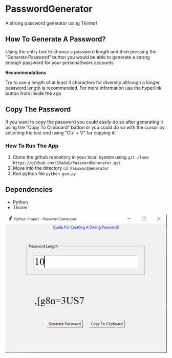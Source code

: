 # PasswordGenerator
A strong password generator using Tkinter!

## How To Generate A Password?
Using the entry box to choose a password length and then pressing the "Generate Password" button you would be able to generate a strong enough password for your personal/work accounts

**Recommendations**

Try to use a length of at least 3 characters for diversity although a longer password length is recommended. For more information use the hyperlink button from inside the app

## Copy The Password
If you want to copy the password you could easily do so after generating it using the "Copy To Clipboard" button or you could do so with the cursor by selecting the text and using "Ctrl + V" for copying it!

### How To Run The App
1. Clone the github repository in your local system using `git clone https://github.com/SRaduS/PasswordGenerator.git`
2. Move into the directory `cd PasswordGenerator`
3. Run python file `python gen.py`

## Dependencies
- Python
- Tkinter

![Screenshot](https://github.com/SRaduS/PasswordGenerator/blob/main/Screenshot%202021-07-24%20212607.png)
